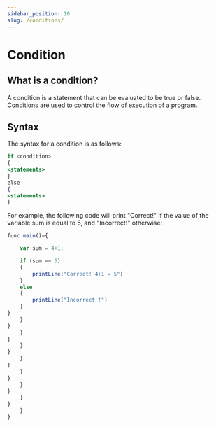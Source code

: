 ```yaml
---
sidebar_position: 10
slug: /conditions/
---
```


# Condition

## What is a condition?

A condition is a statement that can be evaluated to be true or false. Conditions are used to control the flow of execution of a program.

## Syntax

The syntax for a condition is as follows:

```jsx
if <condition>
{
<statements>
}
else
{
<statements>
}
```

For example, the following code will print "Correct!" if the value of the variable sum is equal to 5, and "Incorrect!" otherwise:


```jsx
func main()={

    var sum = 4+1;

    if (sum == 5)
    {
        printLine("Correct! 4+1 = 5")
    }
    else
    {
        printLine("Incorrect !")
    }
}
    }
}
    }
}
    }
}
    }
}
    }
}
    }
}
    }
}
    }
}
```

